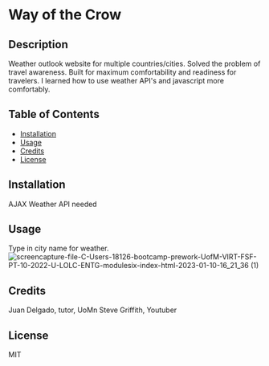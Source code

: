 # Way of the Crow

## Description

Weather outlook website for multiple countries/cities. Solved the problem of travel awareness. Built for maximum comfortability and readiness for travelers. I learned how to use weather API's and javascript more comfortably. 

## Table of Contents

- [Installation](#installation)
- [Usage](#usage)
- [Credits](#credits)
- [License](#license)

## Installation

AJAX Weather API needed

## Usage

Type in city name for weather. 
![screencapture-file-C-Users-18126-bootcamp-prework-UofM-VIRT-FSF-PT-10-2022-U-LOLC-ENTG-modulesix-index-html-2023-01-10-16_21_36 (1)](https://user-images.githubusercontent.com/114121861/211674868-927120e6-ad10-4b54-813c-6a02c834f86d.png)


## Credits

Juan Delgado, tutor, UoMn
Steve Griffith, Youtuber

## License

MIT
